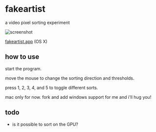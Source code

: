 fakeartist
==========

a video pixel sorting experiment

![screenshot](https://dl.dropboxusercontent.com/u/108139/fakeartist/fakeartist.jpg)

[fakeartist.app](https://dl.dropboxusercontent.com/u/108139/fakeartist/fakeartist-osx.zip) (OS X)

how to use
----------

start the program.

move the mouse to change the sorting direction and thresholds.

press 1, 2, 3, 4, and 5 to toggle different sorts.

mac only for now. fork and add windows support for me and i'll hug you!

todo
----

- is it possible to sort on the GPU?
